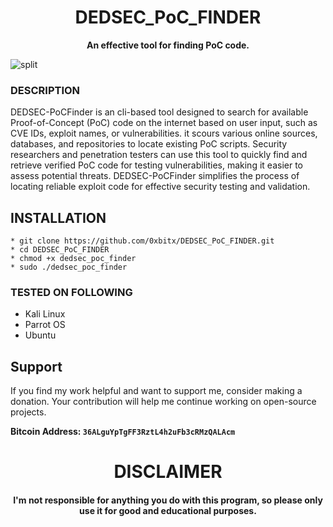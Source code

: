 
<h1 align="center"> DEDSEC_PoC_FINDER</h1>

<p align="center">
  <b>An effective tool for finding PoC code.</b>
</p>

![split](https://github.com/terkelg/prompts/raw/master/media/split.png)
### DESCRIPTION
DEDSEC-PoCFinder is an cli-based tool designed to search for available Proof-of-Concept (PoC) code on the internet based on user input, such as CVE IDs, exploit names, or vulnerabilities.  it scours various online sources, databases, and repositories to locate existing PoC scripts. Security researchers and penetration testers can use this tool to quickly find and retrieve verified PoC code for testing vulnerabilities, making it easier to assess potential threats. DEDSEC-PoCFinder simplifies the process of locating reliable exploit code for effective security testing and validation.

## INSTALLATION 
    * git clone https://github.com/0xbitx/DEDSEC_PoC_FINDER.git
    * cd DEDSEC_PoC_FINDER
    * chmod +x dedsec_poc_finder
    * sudo ./dedsec_poc_finder

### TESTED ON FOLLOWING
* Kali Linux 
* Parrot OS 
* Ubuntu

## Support

If you find my work helpful and want to support me, consider making a donation. Your contribution will help me continue working on open-source projects.

**Bitcoin Address: `36ALguYpTgFF3RztL4h2uFb3cRMzQALAcm`**

<h1 align="center"> DISCLAIMER </h1>

<h4 align="center">I'm not responsible for anything you do with this program, so please only use it for good and educational purposes. </h4>
